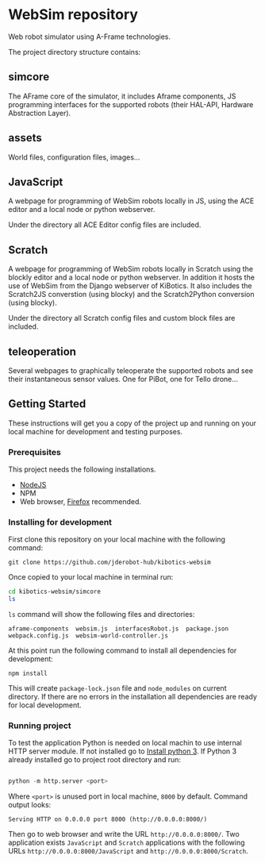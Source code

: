 
# WebSim repository

Web robot simulator using A-Frame technologies.

The project directory structure contains:

## simcore
The AFrame core of the simulator, it includes Aframe components, JS programming interfaces for the supported robots (their HAL-API, Hardware Abstraction Layer).

## assets
World files, configuration files, images...

## JavaScript
A webpage for programming of WebSim robots locally in JS, using the ACE editor and a local node or python webserver.

Under the directory all ACE Editor config files are included.

## Scratch
A webpage for programming of WebSim robots locally in Scratch using the blockly editor and a local node or python webserver. In addition it hosts the use of WebSim from the Django webserver of KiBotics. It also includes the Scratch2JS converstion (using blocky) and the Scratch2Python conversion (using blocky).

Under the directory all Scratch config files and custom block files are included.

## teleoperation
Several webpages to graphically teleoperate the supported robots and see their instantaneous sensor values. One for PiBot, one for Tello drone...


## Getting Started

These instructions will get you a copy of the project up and running on your local machine for development and testing purposes.

### Prerequisites

This project needs the following installations.

- [NodeJS](https://nodejs.org/es/download/)
- NPM
- Web browser, [Firefox](https://www.mozilla.org/es-ES/firefox/new/) recommended.

### Installing for development

First clone this repository on your local machine with the following command:

``` git
git clone https://github.com/jderobot-hub/kibotics-websim
```

Once copied to your local machine in terminal run:

``` bash
cd kibotics-websim/simcore
ls
```

`ls` command will show the following files and directories:

```
aframe-components  websim.js  interfacesRobot.js  package.json  webpack.config.js  websim-world-controller.js
```

At this point run the following command to install all dependencies for development:

``` npm
npm install
```

This will create `package-lock.json` file and `node_modules` on current directory. If there are no errors in the installation all dependencies are ready for local development.


### Running project

To test the application Python is needed on local machin to use internal HTTP server module. If not installed go to [Install python 3](https://realpython.com/installing-python/). If Python 3 already installed go to project root directory and run:

``` python

python -m http.server <port>
```

Where `<port>` is unused port in local machine, `8000` by default. Command output looks:

```
Serving HTTP on 0.0.0.0 port 8000 (http://0.0.0.0:8000/)
```

Then go to web browser and write the URL `http://0.0.0.0:8000/`. Two application exists `JavaScript` and `Scratch` applications with the following URLs `http://0.0.0.0:8000/JavaScript` and `http://0.0.0.0:8000/Scratch`.



